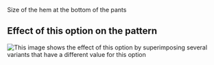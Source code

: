 Size of the hem at the bottom of the pants

## Effect of this option on the pattern

![This image shows the effect of this option by superimposing several variants that have a different value for this option](waralee\_hem\_sample.svg "Effect of this option on the pattern")
